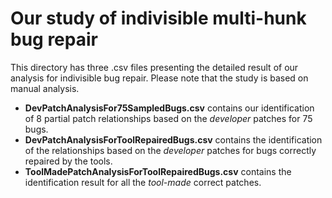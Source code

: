 # Our study of indivisible multi-hunk bug repair

This directory has three .csv files presenting the detailed result of our analysis for indivisible bug repair.  Please note that the study is based on manual analysis.

* **DevPatchAnalysisFor75SampledBugs.csv** contains our identification of 8 partial patch relationships based on the *developer* patches for 75 bugs.
* **DevPatchAnalysisForToolRepairedBugs.csv** contains the identification of the relationships based on the *developer* patches for bugs correctly repaired by the tools.
* **ToolMadePatchAnalysisForToolRepairedBugs.csv** contains the identification result for all the *tool-made* correct patches.

